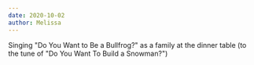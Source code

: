 ```yaml
---
date: 2020-10-02
author: Melissa
---
```

Singing "Do You Want to Be a Bullfrog?" as a family at the dinner table (to the tune of "Do You Want To Build a Snowman?")